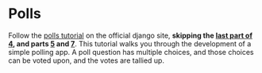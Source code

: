 
# Polls

Follow the [polls tutorial](https://docs.djangoproject.com/en/3.2/intro/tutorial01/) on the official django site, **skipping the [last part of 4](https://docs.djangoproject.com/en/3.2/intro/tutorial04/#use-generic-views-less-code-is-better), and parts [5](https://docs.djangoproject.com/en/3.2/intro/tutorial05/) and [7](https://docs.djangoproject.com/en/3.2/intro/tutorial07/)**. This tutorial walks you through the development of a simple polling app. A poll question has multiple choices, and those choices can be voted upon, and the votes are tallied up.


